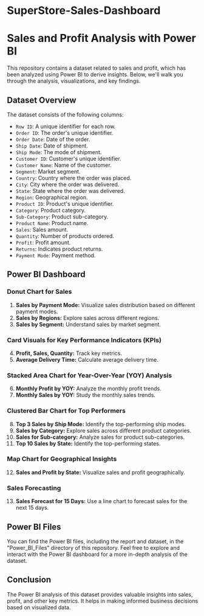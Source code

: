 # SuperStore-Sales-Dashboard

# Sales and Profit Analysis with Power BI

This repository contains a dataset related to sales and profit, which has been analyzed using Power BI to derive insights. Below, we'll walk you through the analysis, visualizations, and key findings.

## Dataset Overview

The dataset consists of the following columns:
- `Row ID`: A unique identifier for each row.
- `Order ID`: The order's unique identifier.
- `Order Date`: Date of the order.
- `Ship Date`: Date of shipment.
- `Ship Mode`: The mode of shipment.
- `Customer ID`: Customer's unique identifier.
- `Customer Name`: Name of the customer.
- `Segment`: Market segment.
- `Country`: Country where the order was placed.
- `City`: City where the order was delivered.
- `State`: State where the order was delivered.
- `Region`: Geographical region.
- `Product ID`: Product's unique identifier.
- `Category`: Product category.
- `Sub-Category`: Product sub-category.
- `Product Name`: Product name.
- `Sales`: Sales amount.
- `Quantity`: Number of products ordered.
- `Profit`: Profit amount.
- `Returns`: Indicates product returns.
- `Payment Mode`: Payment method.

## Power BI Dashboard

### Donut Chart for Sales
1. **Sales by Payment Mode:** Visualize sales distribution based on different payment modes.
2. **Sales by Regions:** Explore sales across different regions.
3. **Sales by Segment:** Understand sales by market segment.

### Card Visuals for Key Performance Indicators (KPIs)
4. **Profit, Sales, Quantity:** Track key metrics.
5. **Average Delivery Time:** Calculate average delivery time.

### Stacked Area Chart for Year-Over-Year (YOY) Analysis
6. **Monthly Profit by YOY:** Analyze the monthly profit trends.
7. **Monthly Sales by YOY:** Study the monthly sales trends.

### Clustered Bar Chart for Top Performers
8. **Top 3 Sales by Ship Mode:** Identify the top-performing ship modes.
9. **Sales by Category:** Explore sales across different product categories.
10. **Sales for Sub-category:** Analyze sales for product sub-categories.
11. **Top 10 Sales by State:** Identify the top-performing states.

### Map Chart for Geographical Insights
12. **Sales and Profit by State:** Visualize sales and profit geographically.

### Sales Forecasting
13. **Sales Forecast for 15 Days:** Use a line chart to forecast sales for the next 15 days.

## Power BI Files
You can find the Power BI files, including the report and dataset, in the "Power_BI_Files" directory of this repository. Feel free to explore and interact with the Power BI dashboard for a more in-depth analysis of the dataset.

## Conclusion
The Power BI analysis of this dataset provides valuable insights into sales, profit, and other key metrics. It helps in making informed business decisions based on visualized data. 
